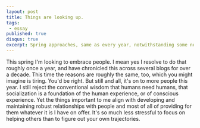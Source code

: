 ```yaml
---
layout: post
title: Things are looking up.
tags:
 - essay
published: true
disqus: true
excerpt: Spring approaches, same as every year, notwithstanding some noisiness in the date or intensity of its approach. What to look forward to? New Year's resolutions feel so preemptive or even premature. Might prefer spring resolutions, when the motive energy for improvement is at the ready goading us on to our illusions of future productivity.
---
```

<!-- Spring approaches, same as every year, notwithstanding some noisiness in the date or intensity of its approach. What to look forward to? New Year's resolutions feel so preemptive or even premature. Might prefer spring resolutions, when the motive energy for improvement is at the ready goading us on to our illusions of future productivity. -->

This spring I'm looking to embrace people. I mean yes I resolve to do that roughly once a year, and have chronicled this across several blogs for over a decade. This time the reasons are roughly the same, too, which you might imagine is tiring. You'd be right. But still and all, it's on to more people this year. I still reject the conventional wisdom that humans need humans, that socialization is a foundation of the human experience, or of conscious experience. Yet the things important to me align with developing and maintaining robust relationships with people and most of all of providing for them whatever it is I have on offer. It's so much less stressful to focus on helping others than to figure out your own trajectories.
